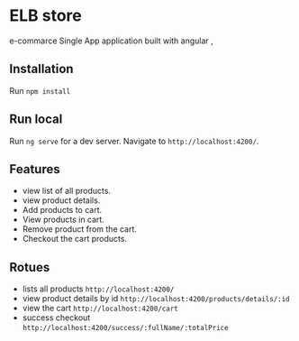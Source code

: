 # ELB store
e-commarce Single App application built with angular ,

## Installation

Run  `npm install`

## Run local
Run `ng serve` for a dev server. Navigate to `http://localhost:4200/`. 

 
## Features
- view list of all products. 
- view product details.
- Add products to cart.
- View products in cart.
- Remove product from the cart.
- Checkout the cart products.

## Rotues 
- lists all products `http://localhost:4200/` 
- view product details by id `http://localhost:4200/products/details/:id`
- view the cart  `http://localhost:4200/cart`
- success checkout `http://localhost:4200/success/:fullName/:totalPrice`
